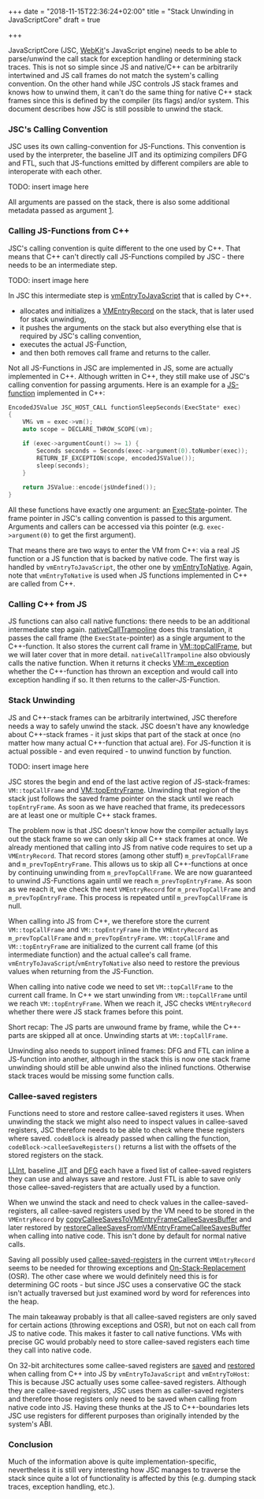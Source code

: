 +++
date = "2018-11-15T22:36:24+02:00"
title = "Stack Unwinding in JavaScriptCore"
draft = true

+++

JavaScriptCore (JSC, [WebKit](https://webkit.org/)'s JavaScript engine) needs to be able to parse/unwind the call stack for exception handling or determining stack traces.
This is not so simple since JS and native/C++ can be arbitrarily intertwined and JS call frames do not match the system's calling convention.
On the other hand while JSC controls JS stack frames and knows how to unwind them, it can't do the same thing for native C++ stack frames since this is defined by the compiler (its flags) and/or system.
This document describes how JSC is still possible to unwind the stack.

### JSC's Calling Convention
JSC uses its own calling-convention for JS-Functions.
This convention is used by the interpreter, the baseline JIT and its optimizing compilers DFG and FTL, such that JS-functions emitted by different compilers are able to interoperate with each other.

TODO: insert image here

All arguments are passed on the stack, there is also some additional metadata passed as argument [1](https://trac.webkit.org/browser/webkit/trunk/Source/JavaScriptCore/interpreter/CallFrame.h?rev=238247#L78).

### Calling JS-Functions from C++
JSC's calling convention is quite different to the one used by C++.
That means that C++ can't directly call JS-Functions compiled by JSC - there needs to be an intermediate step.

TODO: insert image here

In JSC this intermediate step is [vmEntryToJavaScript](https://trac.webkit.org/browser/webkit/trunk/Source/JavaScriptCore/llint/LowLevelInterpreter.asm?rev=238247#L1255) that is called by C++.
* allocates and initializes a [VMEntryRecord](https://trac.webkit.org/browser/webkit/trunk/Source/JavaScriptCore/interpreter/VMEntryRecord.h?rev=238247#L37) on the stack, that is later used for stack unwinding,
* it pushes the arguments on the stack but also everything else that is required by JSC's calling convention,
* executes the actual JS-Function,
* and then both removes call frame and returns to the caller.

Not all JS-Functions in JSC are implemented in JS, some are actually implemented in C++.
Although written in C++, they still make use of JSC's calling convention for passing arguments.
Here is an example for a [JS-function](https://trac.webkit.org/browser/webkit/trunk/Source/JavaScriptCore/jsc.cpp?rev=238247#L1127) implemented in C++:

```c++
EncodedJSValue JSC_HOST_CALL functionSleepSeconds(ExecState* exec)
{
    VM& vm = exec->vm();
    auto scope = DECLARE_THROW_SCOPE(vm);

    if (exec->argumentCount() >= 1) {
        Seconds seconds = Seconds(exec->argument(0).toNumber(exec));
        RETURN_IF_EXCEPTION(scope, encodedJSValue());
        sleep(seconds);
    }
    
    return JSValue::encode(jsUndefined());
}
```

All these functions have exactly one argument: an [ExecState](https://trac.webkit.org/browser/webkit/trunk/Source/JavaScriptCore/interpreter/CallFrame.h?rev=238247#L44)-pointer.
The frame pointer in JSC's calling convention is passed to this argument.
Arguments and callers can be accessed via this pointer (e.g. `exec->argument(0)` to get the first argument).

That means there are two ways to enter the VM from C++: via a real JS function or a JS function that is backed by native code.
The first way is handled by `vmEntryToJavaScript`, the other one by [vmEntryToNative](https://trac.webkit.org/browser/webkit/trunk/Source/JavaScriptCore/llint/LowLevelInterpreter.asm?rev=238247#L1264).
Again, note that `vmEntryToNative` is used when JS functions implemented in C++ are called from C++.

### Calling C++ from JS
JS functions can also call native functions: there needs to be an additional intermediate step again.
[nativeCallTrampoline](https://trac.webkit.org/browser/webkit/trunk/Source/JavaScriptCore/llint/LowLevelInterpreter64.asm?rev=238247#L2126) does this translation, it passes the call frame (the `ExecState`-pointer) as a single argument to the C++-function.
It also stores the current call frame in [VM::topCallFrame](https://trac.webkit.org/browser/webkit/trunk/Source/JavaScriptCore/runtime/VM.h?rev=238247#L512), but we will later cover that in more detail.
`nativeCallTrampoline` also obviously calls the native function.
When it returns it checks [VM::m_exception](https://trac.webkit.org/browser/webkit/trunk/Source/JavaScriptCore/runtime/VM.h?rev=238247#L977) whether the C++-function has thrown an exception and would call into exception handling if so.
It then returns to the caller-JS-Function.

### Stack Unwinding
JS and C++-stack frames can be arbitrarily intertwined, JSC therefore needs a way to safely unwind the stack.
JSC doesn't have any knowledge about C++-stack frames - it just skips that part of the stack at once (no matter how many actual C++-function that actual are).
For JS-function it is actual possible - and even required - to unwind function by function.

TODO: insert image here

JSC stores the begin and end of the last active region of JS-stack-frames: `VM::topCallFrame` and [VM::topEntryFrame](https://trac.webkit.org/browser/webkit/trunk/Source/JavaScriptCore/runtime/VM.h?rev=238247#L507).
Unwinding that region of the stack just follows the saved frame pointer on the stack until we reach `topEntryFrame`.
As soon as we have reached that frame, its predecessors are at least one or multiple C++ stack frames.

The problem now is that JSC doesn't know how the compiler actually lays out the stack frame so we can only skip all C++ stack frames at once.
We already mentioned that calling into JS from native code requires to set up a `VMEntryRecord`.
That record stores (among other stuff) `m_prevTopCallFrame` and `m_prevTopEntryFrame`.
This allows us to skip all C++-functions at once by continuing unwinding from `m_prevTopCallFrame`.
We are now guaranteed to unwind JS-Functions again until we reach `m_prevTopEntryFrame`.
As soon as we reach it, we check the next `VMEntryRecord` for `m_prevTopCallFrame` and `m_prevTopEntryFrame`.
This process is repeated until `m_prevTopCallFrame` is null.

When calling into JS from C++, we therefore store the current `VM::topCallFrame` and `VM::topEntryFrame` in the `VMEntryRecord` as `m_prevTopCallFrame` and `m_prevTopEntryFrame`.
`VM::topCallFrame` and `VM::topEntryFrame` are initialized to the current call frame (of this intermediate function) and the actual callee's call frame.
`vmEntryToJavaScript`/`vmEntryToNative` also need to restore the previous values when returning from the JS-Function.

When calling into native code we need to set `VM::topCallFrame` to the current call frame.
In C++ we start unwinding from `VM::topCallFrame` until we reach `VM::topEntryFrame`.
When we reach it, JSC checks `VMEntryRecord` whether there were JS stack frames before this point.

Short recap: The JS parts are unwound frame by frame, while the C++-parts are skipped all at once.
Unwinding starts at `VM::topCallFrame`.

Unwinding also needs to support inlined frames: DFG and FTL can inline a JS-function into another, although in the stack this is now one stack frame unwinding should still be able unwind also the inlined functions.
Otherwise stack traces would be missing some function calls.

### Callee-saved registers
Functions need to store and restore callee-saved registers it uses.
When unwinding the stack we might also need to inspect values in callee-saved registers, JSC therefore needs to be able to check where these registers where saved.
`codeBlock` is already passed when calling the function, `codeBlock->calleeSaveRegisters()` returns a list with the offsets of the stored registers on the stack.

[LLInt](https://trac.webkit.org/browser/webkit/trunk/Source/JavaScriptCore/jit/RegisterSet.cpp?rev=238247#L218), baseline [JIT](https://trac.webkit.org/browser/webkit/trunk/Source/JavaScriptCore/jit/RegisterSet.cpp?rev=238247#L218) and [DFG](https://trac.webkit.org/browser/webkit/trunk/Source/JavaScriptCore/jit/RegisterSet.cpp?rev=238247#L255) each have a fixed list of callee-saved registers they can use and always save and restore.
Just FTL is able to save only those callee-saved-registers that are actually used by a function.

When we unwind the stack and need to check values in the callee-saved-registers, all callee-saved registers used by the VM need to be stored in the `VMEntryRecord` by [copyCalleeSavesToVMEntryFrameCalleeSavesBuffer](https://trac.webkit.org/browser/webkit/trunk/Source/JavaScriptCore/llint/LowLevelInterpreter.asm?rev=238247#L761) and later restored by [restoreCalleeSavesFromVMEntryFrameCalleeSavesBuffer](https://trac.webkit.org/browser/webkit/trunk/Source/JavaScriptCore/llint/LowLevelInterpreter.asm?rev=238247#L803) when calling into native code.
This isn't done by default for normal native calls.

Saving all possibly used [callee-saved-registers](https://trac.webkit.org/browser/webkit/trunk/Source/JavaScriptCore/jit/RegisterSet.cpp?rev=238247#L172) in the current `VMEntryRecord` seems to be needed for throwing exceptions and [On-Stack-Replacement](https://www.cs.ucsb.edu/~ckrintz/papers/osr.pdf) (OSR).
The other case where we would definitely need this is for determining GC roots - but since JSC uses a conservative GC the stack isn't actually traversed but just examined word by word for references into the heap.

The main takeaway probably is that all callee-saved registers are only saved for certain actions (throwing exceptions and OSR), but not on each call from JS to native code.
This makes it faster to call native functions.
VMs with precise GC would probably need to store callee-saved registers each time they call into native code.

On 32-bit architectures some callee-saved registers are [saved](https://trac.webkit.org/browser/webkit/trunk/Source/JavaScriptCore/llint/LowLevelInterpreter64.asm?rev=238247#L160) and [restored](https://trac.webkit.org/browser/webkit/trunk/Source/JavaScriptCore/llint/LowLevelInterpreter64.asm?rev=238247#L266) when calling from C++ into JS by `vmEntryToJavaScript` and `vmEntryToHost`:
This is because JSC actually uses some callee-saved registers.
Although they are callee-saved registers, JSC uses them as caller-saved registers and therefore those registers only need to be saved when calling from native code into JS.
Having these thunks at the JS to C++-boundaries lets JSC use registers for different purposes than originally intended by the system's ABI.

### Conclusion
Much of the information above is quite implementation-specific, nevertheless it is still very interesting how JSC manages to traverse the stack since quite a lot of functionality is affected by this (e.g. dumping stack traces, exception handling, etc.).